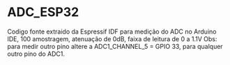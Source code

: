 # ADC_ESP32
Codigo fonte extraido da Espressif IDF para medição do ADC no Arduino IDE, 100 amostragem, atenuação de 0dB, faixa de leitura de 0 a 1.1V
Obs: para medir outro pino altere a ADC1_CHANNEL_5 = GPIO 33, para qualquer outro pino do ADC1.

